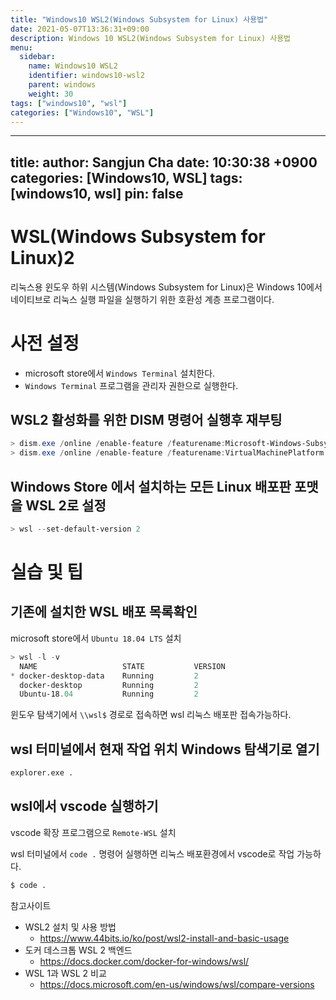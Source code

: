 ```yaml
---
title: "Windows10 WSL2(Windows Subsystem for Linux) 사용법"
date: 2021-05-07T13:36:31+09:00
description: Windows 10 WSL2(Windows Subsystem for Linux) 사용법
menu:
  sidebar:
    name: Windows10 WSL2
    identifier: windows10-wsl2
    parent: windows
    weight: 30
tags: ["windows10", "wsl"]
categories: ["Windows10", "WSL"]
---
```




---
title: 
author: Sangjun Cha
date:  10:30:38 +0900
categories: [Windows10, WSL]
tags: [windows10, wsl]
pin: false
---

# WSL(Windows Subsystem for Linux)2

리눅스용 윈도우 하위 시스템(Windows Subsystem for Linux)은 Windows 10에서 네이티브로 리눅스 실행 파일을 실행하기 위한 호환성 계층 프로그램이다.

# 사전 설정

- microsoft store에서 `Windows Terminal` 설치한다.
- `Windows Terminal` 프로그램을 관리자 권한으로 실행한다.

## WSL2 활성화를 위한 DISM 명령어 실행후 재부팅

```powershell
> dism.exe /online /enable-feature /featurename:Microsoft-Windows-Subsystem-Linux /all /norestart
> dism.exe /online /enable-feature /featurename:VirtualMachinePlatform /all /norestart
```

## Windows Store 에서 설치하는 모든 Linux 배포판 포맷을 WSL 2로 설정

```powershell
> wsl --set-default-version 2
```

# 실습 및 팁

## 기존에 설치한 WSL 배포 목록확인

microsoft store에서 `Ubuntu 18.04 LTS` 설치

```powershell
> wsl -l -v
  NAME                   STATE           VERSION
* docker-desktop-data    Running         2
  docker-desktop         Running         2
  Ubuntu-18.04           Running         2
```

윈도우 탐색기에서 `\\wsl$` 경로로 접속하면 wsl 리눅스 배포판 접속가능하다.

## wsl 터미널에서 현재 작업 위치 Windows 탐색기로 열기

```bash
explorer.exe .
```

## wsl에서 vscode  실행하기 

vscode 확장 프로그램으로 `Remote-WSL` 설치

wsl 터미널에서 `code .` 명령어 실행하면 리눅스 배포환경에서 vscode로 작업 가능하다.

```bash
$ code .
```

참고사이트  
- WSL2 설치 및 사용 방법
  - https://www.44bits.io/ko/post/wsl2-install-and-basic-usage
- 도커 데스크톱 WSL 2 백엔드
  - https://docs.docker.com/docker-for-windows/wsl/
- WSL 1과 WSL 2 비교
  - https://docs.microsoft.com/en-us/windows/wsl/compare-versions